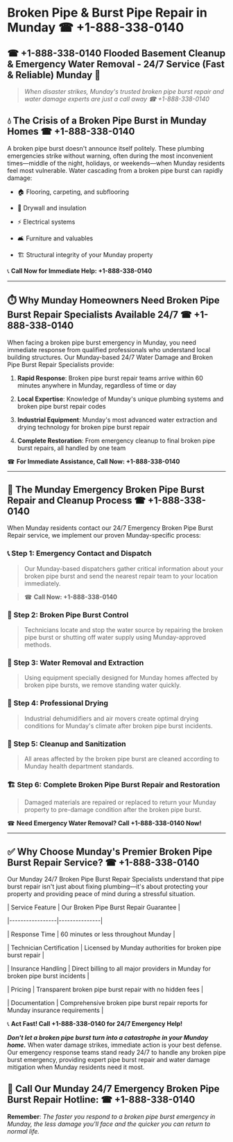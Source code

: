 # Broken Pipe & Burst Pipe Repair in Munday ☎ +1-888-338-0140  
## ☎ +1-888-338-0140 Flooded Basement Cleanup & Emergency Water Removal - 24/7 Service (Fast & Reliable) Munday 🚨  

> *When disaster strikes, Munday's trusted broken pipe burst repair and water damage experts are just a call away ☎ +1-888-338-0140*  

## 💧 The Crisis of a Broken Pipe Burst in Munday Homes ☎ +1-888-338-0140  

A broken pipe burst doesn't announce itself politely. These plumbing emergencies strike without warning, often during the most inconvenient times—middle of the night, holidays, or weekends—when Munday residents feel most vulnerable. Water cascading from a broken pipe burst can rapidly damage:  

* 🏠 Flooring, carpeting, and subflooring  
* 🧱 Drywall and insulation  
* ⚡ Electrical systems  
* 🛋️ Furniture and valuables  
* 🏗️ Structural integrity of your Munday property  

📞 **Call Now for Immediate Help: +1-888-338-0140**  

---  

## ⏱️ Why Munday Homeowners Need Broken Pipe Burst Repair Specialists Available 24/7 ☎ +1-888-338-0140  

When facing a broken pipe burst emergency in Munday, you need immediate response from qualified professionals who understand local building structures. Our Munday-based 24/7 Water Damage and Broken Pipe Burst Repair Specialists provide:  

1. **Rapid Response**: Broken pipe burst repair teams arrive within 60 minutes anywhere in Munday, regardless of time or day  
2. **Local Expertise**: Knowledge of Munday's unique plumbing systems and broken pipe burst repair codes  
3. **Industrial Equipment**: Munday's most advanced water extraction and drying technology for broken pipe burst repair  
4. **Complete Restoration**: From emergency cleanup to final broken pipe burst repairs, all handled by one team  

☎ **For Immediate Assistance, Call Now: +1-888-338-0140**  

---  

## 🔧 The Munday Emergency Broken Pipe Burst Repair and Cleanup Process ☎ +1-888-338-0140  

When Munday residents contact our 24/7 Emergency Broken Pipe Burst Repair service, we implement our proven Munday-specific process:  

### 📞 Step 1: Emergency Contact and Dispatch  
> Our Munday-based dispatchers gather critical information about your broken pipe burst and send the nearest repair team to your location immediately.  
> ☎ **Call Now: +1-888-338-0140**  

### 🚿 Step 2: Broken Pipe Burst Control  
> Technicians locate and stop the water source by repairing the broken pipe burst or shutting off water supply using Munday-approved methods.  

### 🌊 Step 3: Water Removal and Extraction  
> Using equipment specially designed for Munday homes affected by broken pipe bursts, we remove standing water quickly.  

### 💨 Step 4: Professional Drying  
> Industrial dehumidifiers and air movers create optimal drying conditions for Munday's climate after broken pipe burst incidents.  

### 🧼 Step 5: Cleanup and Sanitization  
> All areas affected by the broken pipe burst are cleaned according to Munday health department standards.  

### 🏗️ Step 6: Complete Broken Pipe Burst Repair and Restoration  
> Damaged materials are repaired or replaced to return your Munday property to pre-damage condition after the broken pipe burst.  

☎ **Need Emergency Water Removal? Call +1-888-338-0140 Now!**  

---  

## ✅ Why Choose Munday's Premier Broken Pipe Burst Repair Service? ☎ +1-888-338-0140  

Our Munday 24/7 Broken Pipe Burst Repair Specialists understand that pipe burst repair isn't just about fixing plumbing—it's about protecting your property and providing peace of mind during a stressful situation.  

| Service Feature | Our Broken Pipe Burst Repair Guarantee |  
|-----------------|---------------|  
| Response Time | 60 minutes or less throughout Munday |  
| Technician Certification | Licensed by Munday authorities for broken pipe burst repair |  
| Insurance Handling | Direct billing to all major providers in Munday for broken pipe burst incidents |  
| Pricing | Transparent broken pipe burst repair with no hidden fees |  
| Documentation | Comprehensive broken pipe burst repair reports for Munday insurance requirements |  

📞 **Act Fast! Call +1-888-338-0140 for 24/7 Emergency Help!**  

***Don't let a broken pipe burst turn into a catastrophe in your Munday home.*** When water damage strikes, immediate action is your best defense. Our emergency response teams stand ready 24/7 to handle any broken pipe burst emergency, providing expert pipe burst repair and water damage mitigation when Munday residents need it most.  

## 📱 Call Our Munday 24/7 Emergency Broken Pipe Burst Repair Hotline: ☎ +1-888-338-0140  

**Remember**: *The faster you respond to a broken pipe burst emergency in Munday, the less damage you'll face and the quicker you can return to normal life.*